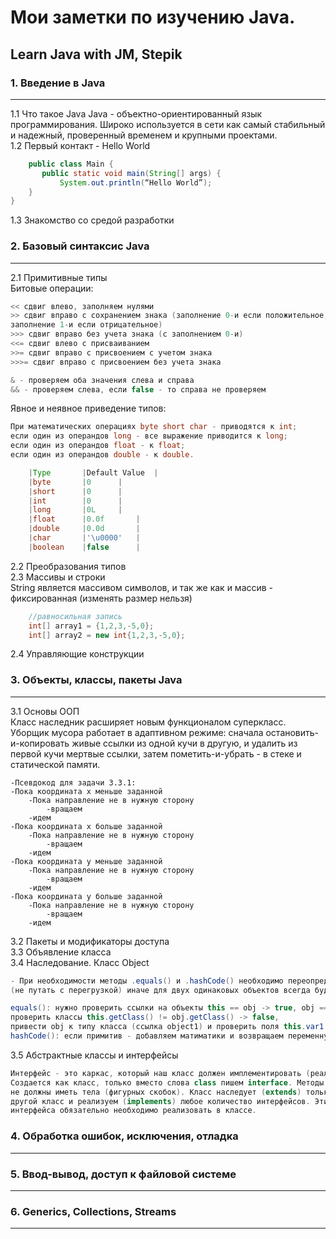 # Мои заметки по изучению Java.  
## Learn Java with JM, Stepik  

### 1. Введение в Java
---
1.1 Что такое Java
Java - объектно-ориентированный язык программирования. Широко используется в сети как самый стабильный и надежный, проверенный временем и крупными проектами.  
1.2 Первый контакт - Hello World  
```java  
    public class Main {
       public static void main(String[] args) {
           System.out.println(“Hello World”);
    }
}
```  
1.3 Знакомство со средой разработки  

### 2. Базовый синтаксис Java  
---
2.1 Примитивные типы    
Битовые операции:
```java  
<< сдвиг влево, заполняем нулями
>> сдвиг вправо с сохранением знака (заполнение 0-и если положительное, 
заполнение 1-и если отрицательное)
>>> сдвиг вправо без учета знака (с заполнением 0-и)
<<= сдвиг влево с присваиванием
>>= сдвиг вправо с присвоением с учетом знака
>>>= сдвиг вправо с присвоением без учета знака
```
```java  
& - проверяем оба значения слева и справа
&& - проверяем слева, если false - то справа не проверяем
```
Явное и неявное приведение типов:
```java  
При математических операциях byte short char - приводятся к int; 
если один из операндов long - все выражение приводится к long; 
если один из операндов float - к float; 
если один из операндов double - к double.
```   

```java
	|Type		|Default Value	|
	|byte		|0		|
	|short		|0		|
	|int		|0		|
	|long		|0L		|
	|float 		|0.0f		|
	|double		|0.0d		|
	|char		|'\u0000'	|
	|boolean	|false		|
```
2.2 Преобразования типов  
2.3 Массивы и строки  
String является массивом символов, и так же как и массив - фиксированная (изменять размер нельзя)
```java 
	//равносильная запись  
	int[] array1 = {1,2,3,-5,0};  
	int[] array2 = new int{1,2,3,-5,0};
```
2.4 Управляющие конструкции

### 3. Объекты, классы, пакеты Java  
---
3.1 Основы ООП    
Класс наследник расширяет новым функционалом суперкласс.
Уборщик мусора работает в адаптивном режиме: сначала остановить-и-копировать живые ссылки из одной кучи в другую, и удалить из первой кучи мертвые ссылки, затем пометить-и-убрать - в стеке и статической памяти.  
```  
-Псевдокод для задачи 3.3.1:  
-Пока координата х меньше заданной
	-Пока направление не в нужную сторону
		-вращаем
	-идем
-Пока координата х больше заданной
	-Пока направление не в нужную сторону
		-вращаем
	-идем
-Пока координата y меньше заданной
	-Пока направление не в нужную сторону
		-вращаем
	-идем
-Пока координата y больше заданной
	-Пока направление не в нужную сторону
		-вращаем
	-идем
```  

3.2 Пакеты и модификаторы доступа  
3.3 Объявление класса  
3.4 Наследование. Класс Object  
```java
- При необходимости методы .equals() и .hashCode() необходимо переопределять @override  
(не путать с перегрузкой) иначе для двух одинаковых объектов всегда будет false
```  
```java  
equals(): нужно проверить ссылки на объекты this == obj -> true, obj == null -> false, 
проверить классы this.getClass() != obj.getClass() -> false, 
привести obj к типу класса (ссылка object1) и проверить поля this.var1 == object1.var1.
hashCode(): если примитив - добавляем матиматики и возвращаем переменную.  
```  

3.5 Абстрактные классы и интерфейсы  
```java  
Интерфейс - это каркас, который наш класс должен имплементировать (реализовать). 
Создается как класс, только вместо слова class пишем interface. Методы в интерфейсе 
не должны иметь тела (фигурных скобок). Класс наследует (extends) только один 
другой класс и реализуем (implements) любое количество интерфейсов. Эти методы 
интерфейса обязательно необходимо реализовать в классе.
```  

### 4. Обработка ошибок, исключения, отладка
---

### 5. Ввод-вывод, доступ к файловой системе
---

### 6. Generics, Collections, Streams
---
 
